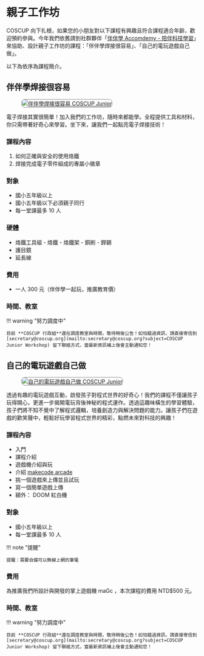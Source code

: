 # 親子工作坊

COSCUP 向下扎根，如果您的小朋友對以下課程有興趣且符合課程適合年齡，歡迎預約參與。今年我們依舊請到社群夥伴「[伴伴學 Accomdemy - 陪伴科技學習](https://www.facebook.com/groups/accomdemy/)」來協助、設計親子工作坊的課程：「伴伴學焊接很容易」、「自己的電玩遊戲自己做」。

以下為依序為課程簡介。

## 伴伴學焊接很容易

<figure markdown="span">
    <a href="https://volunteer.coscup.org/img/2024/coscup_junior_workshop_2024_1.jpg">
        <img src="https://volunteer.coscup.org/img/2024/coscup_junior_workshop_2024_1.jpg"
            alt="伴伴學焊接很容易 COSCUP Junior" title="伴伴學焊接很容易 COSCUP Junior"
            style="border-radius: 8px;border:1px solid hsl(0, 0%, 50%);">
    </a>
</figure>

電子焊接其實很簡單！加入我們的工作坊，隨時來都能學。全程提供工具和材料，你只需帶著好奇心來學習。坐下來，讓我們一起點亮電子焊接技術！

### 課程內容

1. 如何正確與安全的使用烙鐵
2. 焊接完成電子零件組成的專屬小徽章

### 對象

- 國小五年級以上
- 國小五年級以下必須親子同行
- 每一堂課最多 10 人

### 硬體

- 烙鐵工具組
      - 烙鐵
      - 烙鐵架
      - 銅刷
      - 銲錫
- 護目鏡
- 延長線

### 費用

- 一人 300 元（伴伴學一起玩，推廣教育價）

### 時間、教室

!!! warning "努力調度中"

    目前 **COSCUP 行政組**還在調度教室與時間，敬待稍後公告！如怕錯過資訊，請直接寄信到 [secretary@coscup.org](mailto:secretary@coscup.org?subject=COSCUP Junior Workshop) 留下聯絡方式，當最新資訊補上後會主動通知您！

## 自己的電玩遊戲自己做

<figure markdown="span">
    <a href="https://volunteer.coscup.org/img/2024/coscup_junior_workshop_2024_2.jpg">
        <img src="https://volunteer.coscup.org/img/2024/coscup_junior_workshop_2024_2.jpg"
            alt="自己的電玩遊戲自己做 COSCUP Junior" title="自己的電玩遊戲自己做 COSCUP Junior"
            style="border-radius: 8px;border:1px solid hsl(0, 0%, 50%);">
    </a>
</figure>

透過有趣的電玩遊戲互動，啟發孩子對程式世界的好奇心！我們的課程不僅讓孩子玩得開心，更進一步揭開電玩背後神秘的程式運作。透過這趣味橫生的學習體驗，孩子們將不知不覺中了解程式邏輯，培養創造力與解決問題的能力。讓孩子們在遊戲的歡笑聲中，輕鬆好玩學習程式世界的精彩，點燃未來對科技的興趣！

### 課程內容

- 入門
- 課程介紹
- 遊戲機介紹與玩
- 介紹 [makecode arcade](https://arcade.makecode.com/)
- 挑一個遊戲來上傳並且試玩
- 寫一個簡單遊戲上傳
- 額外： DOOM 紅白機

### 對象

- 國小五年級以上
- 每一堂課最多 10 人

!!! note "提醒"

    提醒：需要自備可以無線上網的筆電

### 費用

為推廣我們所設計與開發的掌上遊戲機 maGc ，本次課程的費用 NTD$500 元。

### 時間、教室

!!! warning "努力調度中"

    目前 **COSCUP 行政組**還在調度教室與時間，敬待稍後公告！如怕錯過資訊，請直接寄信到 [secretary@coscup.org](mailto:secretary@coscup.org?subject=COSCUP Junior Workshop) 留下聯絡方式，當最新資訊補上後會主動通知您！
